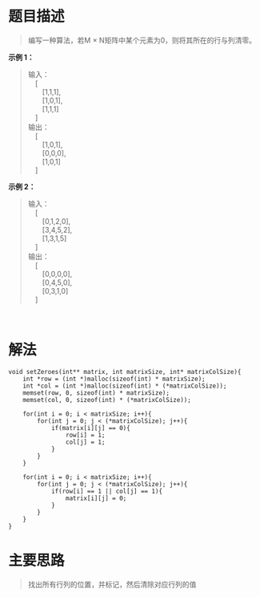 # **题目描述**
>编写一种算法，若M × N矩阵中某个元素为0，则将其所在的行与列清零。  

**示例 1：**  
>输入：  
>&emsp;[  
>&emsp;&emsp;[1,1,1],  
>&emsp;&emsp;[1,0,1],  
>&emsp;&emsp;[1,1,1]  
>&emsp;]  
>输出：  
>&emsp;[  
>&emsp;&emsp;[1,0,1],  
>&emsp;&emsp;[0,0,0],  
>&emsp;&emsp;[1,0,1]  
>&emsp;]  

**示例 2：**  
>输入：  
>&emsp;[  
>&emsp;&emsp;[0,1,2,0],  
>&emsp;&emsp;[3,4,5,2],  
>&emsp;&emsp;[1,3,1,5]  
>&emsp;]  
>输出：  
>&emsp;[  
>&emsp;&emsp;[0,0,0,0],  
>&emsp;&emsp;[0,4,5,0],  
>&emsp;&emsp;[0,3,1,0]  
>&emsp;]  

<br/>

# **解法**
    void setZeroes(int** matrix, int matrixSize, int* matrixColSize){
        int *row = (int *)malloc(sizeof(int) * matrixSize);
        int *col = (int *)malloc(sizeof(int) * (*matrixColSize));
        memset(row, 0, sizeof(int) * matrixSize);
        memset(col, 0, sizeof(int) * (*matrixColSize));

        for(int i = 0; i < matrixSize; i++){
            for(int j = 0; j < (*matrixColSize); j++){
                if(matrix[i][j] == 0){
                    row[i] = 1;
                    col[j] = 1;
                }
            }
        }

        for(int i = 0; i < matrixSize; i++){
            for(int j = 0; j < (*matrixColSize); j++){
                if(row[i] == 1 || col[j] == 1){
                    matrix[i][j] = 0;
                }
            }
        }
    }

# **主要思路**
>找出所有行列的位置，并标记，然后清除对应行列的值